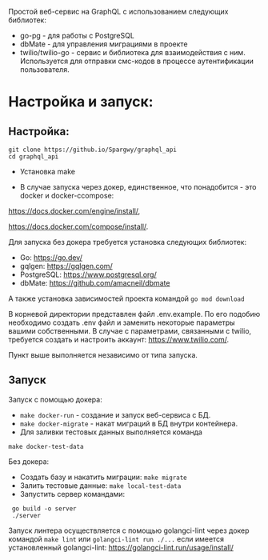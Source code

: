 Простой веб-сервис на GraphQL с использованием следующих библиотек:

- go-pg - для работы с PostgreSQL
- dbMate - для управления миграциями в проекте
- twilio/twilio-go - сервис и библиотека для взаимодействия с ним. Используется для отправки смс-кодов в процессе аутентификации пользователя.

# Настройка и запуск:
## Настройка:

```
git clone https://github.io/Spargwy/graphql_api
cd graphql_api
```
- Установка make

- В случае запуска через докер, единственное, что понадобится - это docker и docker-ccompose: 

https://docs.docker.com/engine/install/, 

https://docs.docker.com/compose/install/.

Для запуска без докера требуется установка следующих библиотек:
- Go: https://go.dev/
- gqlgen: https://gqlgen.com/
- PostgreSQL: https://www.postgresql.org/
- dbMate: https://github.com/amacneil/dbmate

А также установка зависимостей проекта командой
```go mod download```


В корневой директории представлен файл .env.example. По его подобию необходимо создать .env файл и заменить некоторые параметры вашими собственными. В случае с параметрами, связанными с twilio, требуется создать и настроить аккаунт: https://www.twilio.com/.

Пункт выше выполняется независимо от типа запуска.

## Запуск
Запуск с помощью докера:

- ```make docker-run``` - создание и запуск веб-сервиса с БД.
- ```make docker-migrate``` - накат миграций в БД внутри контейнера.
- Для заливки тестовых данных выполняется команда 
```
make docker-test-data
```

Без докера:

- Создать базу и накатить миграции:
```make migrate ```
- Залить тестовые данные:
```make local-test-data```
- Запустить сервер командами:
```
 go build -o server
 ./server
 ```

 Запуск линтера осуществляется с помощью golangci-lint через докер командой
 ```make lint``` или ```golangci-lint run ./...``` если имеется установленный golangci-lint: https://golangci-lint.run/usage/install/
